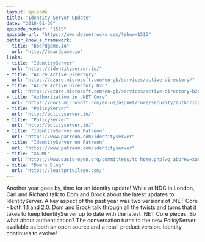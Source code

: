 ```yaml
---
layout: episode
title: "Identity Server Update"
date: "2018-01-30"
episode_number: "1515"
episode_url: "https://www.dotnetrocks.com/?show=1515"
better_know_a_framework:
  title: "boardgame.io"
  url: "http://boardgame.io"
links:
- title: "IdentityServer"
  url: "https://identityserver.io/"
- title: "Azure Active Directory"
  url: "https://azure.microsoft.com/en-gb/services/active-directory/"
- title: "Azure Active Directory B2C"
  url: "https://azure.microsoft.com/en-gb/services/active-directory-b2c/"
- title: "Authorization in .NET Core"
  url: "https://docs.microsoft.com/en-us/aspnet/core/security/authorization/"
- title: "PolicyServer"
  url: "http://policyserver.io/"
- title: "PolicyServer"
  url: "http://policyserver.io/"
- title: "IdentityServer on Patreon"
  url: "https://www.patreon.com/identityserver"
- title: "IdentityServer on Patreon"
  url: "https://www.patreon.com/identityserver"
- title: "XACML"
  url: "https://www.oasis-open.org/committees/tc_home.php?wg_abbrev=xacml"
- title: "Dom's Blog"
  url: "https://leastprivilege.com/"
---
```


Another year goes by, time for an identity update! While at NDC in London, Carl and Richard talk to Dom and Brock about the latest updates to IdentityServer. A key aspect of the past year was two versions of .NET Core - both 1.1 and 2.0. Dom and Brock talk through all the twists and turns that it takes to keep IdentityServer up to date with the latest .NET Core pieces. So what about authentication? The conversation turns to the new PolicyServer available as both an open source and a retail product version. Identity continues to evolve!
